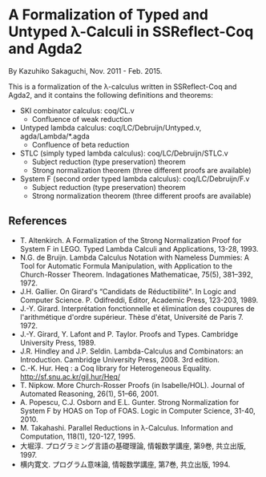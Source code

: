 # A Formalization of Typed and Untyped λ-Calculi in SSReflect-Coq and Agda2

By Kazuhiko Sakaguchi, Nov. 2011 - Feb. 2015.

This is a formalization of the λ-calculus written in SSReflect-Coq and Agda2, and it contains the following definitions and theorems:

* SKI combinator calculus: coq/CL.v
    * Confluence of weak reduction
* Untyped lambda calculus: coq/LC/Debruijn/Untyped.v, agda/Lambda/*.agda
    * Confluence of beta reduction
* STLC (simply typed lambda calculus): coq/LC/Debruijn/STLC.v
    * Subject reduction (type preservation) theorem
    * Strong normalization theorem (three different proofs are available)
* System F (second order typed lambda calculus): coq/LC/Debruijn/F.v
    * Subject reduction (type preservation) theorem
    * Strong normalization theorem (three different proofs are available)

## References

* T. Altenkirch. A Formalization of the Strong Normalization Proof for System F in LEGO. Typed Lambda Calculi and Applications, 13-28, 1993.
* N.G. de Bruijn. Lambda Calculus Notation with Nameless Dummies: A Tool for Automatic Formula Manipulation, with Application to the Church-Rosser Theorem. Indagationes Mathematicae, 75(5), 381–392, 1972.
* J.H. Gallier. On Girard's “Candidats de Réductibilité". In Logic and Computer Science. P. Odifreddi, Editor, Academic Press, 123-203, 1989.
* J.-Y. Girard. Interprétation fonctionnelle et élimination des coupures de l'arithmétique d'ordre supérieur. Thèse d'état, Université de Paris 7. 1972.
* J.-Y. Girard, Y. Lafont and P. Taylor. Proofs and Types. Cambridge University Press, 1989.
* J.R. Hindley and J.P. Seldin. Lambda-Calculus and Combinators: an Introduction. Cambridge University Press, 2008. 3rd edition.
* C.-K. Hur. Heq : a Coq library for Heterogeneous Equality. http://sf.snu.ac.kr/gil.hur/Heq/
* T. Nipkow. More Church-Rosser Proofs (in Isabelle/HOL). Journal of Automated Reasoning, 26(1), 51–66, 2001.
* A. Popescu, C.J. Osborn and E.L. Gunter. Strong Normalization for System F by HOAS on Top of FOAS. Logic in Computer Science, 31-40, 2010.
* M. Takahashi. Parallel Reductions in λ-Calculus. Information and Computation, 118(1), 120-127, 1995.
* 大堀淳. プログラミング言語の基礎理論, 情報数学講座, 第9巻, 共立出版, 1997.
* 横内寛文. プログラム意味論, 情報数学講座, 第7巻, 共立出版, 1994.
